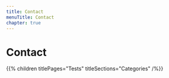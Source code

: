 ```yaml
---
title: Contact
menuTitle: Contact
chapter: true
---
```


# Contact

{{% children titlePages="Tests" titleSections="Categories" /%}}